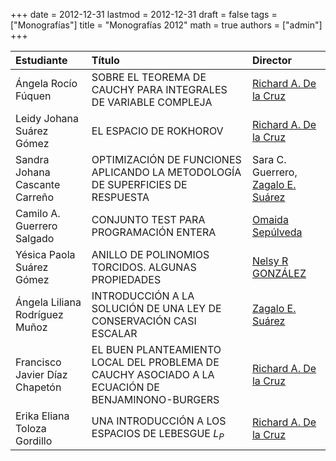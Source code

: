 +++
date      = 2012-12-31
lastmod   = 2012-12-31
draft     = false
tags      = ["Monografías"]
title     = "Monografías 2012"
math      = true
authors = ["admin"]
+++

Estudiante | Título | Director 
:--------- | :---------- | :----------
Ángela Rocío Fúquen | SOBRE EL TEOREMA DE CAUCHY PARA INTEGRALES DE VARIABLE COMPLEJA | [Richard A. De la Cruz](https://matematicas.netlify.app/authors/delacruz-r/)
Leidy Johana Suárez Gómez | EL ESPACIO DE ROKHOROV | [Richard A. De la Cruz](https://matematicas.netlify.app/authors/delacruz-r/)
Sandra Johana Cascante Carreño | OPTIMIZACIÓN DE FUNCIONES APLICANDO LA METODOLOGÍA DE SUPERFICIES DE RESPUESTA | Sara C. Guerrero, [Zagalo E. Suárez](https://matematicas.netlify.app/authors/sanchez-z/)
Camilo A. Guerrero Salgado | CONJUNTO TEST PARA PROGRAMACIÓN ENTERA| [Omaida Sepúlveda](https://matematicas.netlify.app/authors/sepulveda-o/)
Yésica Paola Suárez Gómez | ANILLO DE POLINOMIOS TORCIDOS. ALGUNAS PROPIEDADES | [Nelsy R GONZÁLEZ](https://matematicas.netlify.app/authors/gonzalez-n/)
Ángela Liliana Rodríguez Muñoz | INTRODUCCIÓN A LA SOLUCIÓN DE UNA LEY DE CONSERVACIÓN CASI ESCALAR | [Zagalo E. Suárez](https://matematicas.netlify.app/authors/sanchez-z/)
Francisco Javier Díaz Chapetón | EL BUEN PLANTEAMIENTO LOCAL DEL PROBLEMA DE CAUCHY ASOCIADO A LA ECUACIÓN DE BENJAMINONO-BURGERS | [Richard A. De la Cruz](https://matematicas.netlify.app/authors/delacruz-r/)
Erika Eliana Toloza Gordillo | UNA INTRODUCCIÓN A LOS ESPACIOS DE LEBESGUE $L_P$ | [Richard A. De la Cruz](https://matematicas.netlify.app/authors/delacruz-r/)
